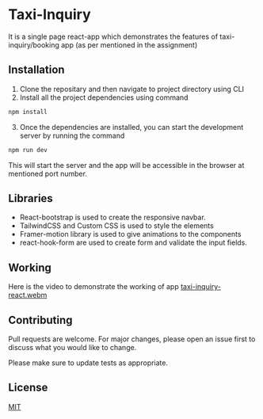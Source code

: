 # Taxi-Inquiry

It is a single page react-app which demonstrates the features of taxi-inquiry/booking app (as per mentioned in the assignment)

## Installation

1. Clone the repositary and then navigate to project directory using CLI
2. Install all the project dependencies using command
```bash
npm install
```
3. Once the dependencies are installed, you can start the development server by running the command
```bash
npm run dev
```
This will start the server and the app will be accessible in the browser at mentioned port number.

## Libraries

* React-bootstrap is used to create the responsive navbar.
* TailwindCSS and Custom CSS is used to style the elements
* Framer-motion library is used to give animations to the components
* react-hook-form are used to create form and validate the input fields.

## Working
Here is the video to demonstrate the working of app
[taxi-inquiry-react.webm](https://user-images.githubusercontent.com/81821878/233685494-fad57cc9-22f8-4934-9831-2abd6fa852c4.webm)

## Contributing

Pull requests are welcome. For major changes, please open an issue first
to discuss what you would like to change.

Please make sure to update tests as appropriate.

## License

[MIT](https://github.com/ishan249/taxi-inquiry/blob/master/LICENSE)

